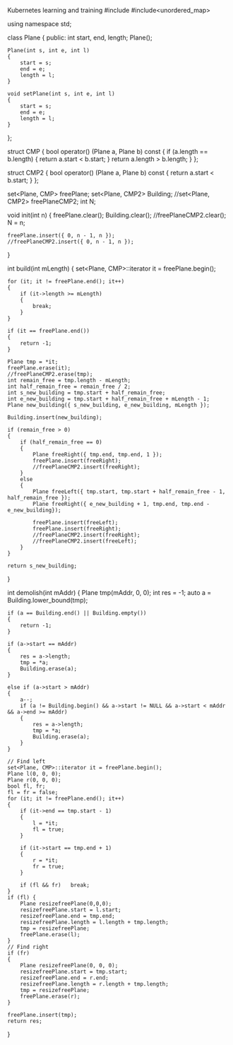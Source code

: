 Kubernetes learning and training
#include<set>
#include<unordered_map>

using namespace std;

class Plane {
public:
	int start, end, length;
	Plane();

	Plane(int s, int e, int l)
	{
		start = s;
		end = e;
		length = l;
	}

	void setPlane(int s, int e, int l)
	{
		start = s;
		end = e;
		length = l;
	}
};

struct CMP {
	bool operator() (Plane a, Plane b) const
	{
		if (a.length == b.length)
		{
			return a.start < b.start;
		}
		return a.length > b.length;
	}
};

struct CMP2 {
	bool operator() (Plane a, Plane b) const
	{
		return a.start < b.start;
	}
};

set<Plane, CMP> freePlane;
set<Plane, CMP2> Building;
//set<Plane, CMP2> freePlaneCMP2;
int N;

void init(int n) {
	freePlane.clear();
	Building.clear();
	//freePlaneCMP2.clear();
	N = n;

	freePlane.insert({ 0, n - 1, n });
	//freePlaneCMP2.insert({ 0, n - 1, n });
}


int build(int mLength)
{
	set<Plane, CMP>::iterator it = freePlane.begin();

	for (it; it != freePlane.end(); it++)
	{
		if (it->length >= mLength)
		{
			break;
		}
	}

	if (it == freePlane.end())
	{
		return -1;
	}

	Plane tmp = *it;
	freePlane.erase(it);
	//freePlaneCMP2.erase(tmp);
	int remain_free = tmp.length - mLength;
	int half_remain_free = remain_free / 2;
	int s_new_building = tmp.start + half_remain_free;
	int e_new_building = tmp.start + half_remain_free + mLength - 1;
	Plane new_building({ s_new_building, e_new_building, mLength });

	Building.insert(new_building);

	if (remain_free > 0)
	{
		if (half_remain_free == 0)
		{
			Plane freeRight({ tmp.end, tmp.end, 1 });
			freePlane.insert(freeRight);
			//freePlaneCMP2.insert(freeRight);
		}
		else
		{
			Plane freeLeft({ tmp.start, tmp.start + half_remain_free - 1, half_remain_free });
			Plane freeRight({ e_new_building + 1, tmp.end, tmp.end - e_new_building});

			freePlane.insert(freeLeft);
			freePlane.insert(freeRight);
			//freePlaneCMP2.insert(freeRight);
			//freePlaneCMP2.insert(freeLeft);
		}
	}

	return s_new_building;
}

int demolish(int mAddr)
{
	Plane tmp(mAddr, 0, 0);
	int res = -1;
	auto a = Building.lower_bound(tmp);

	if (a == Building.end() || Building.empty())
	{
		return -1;
	}

	if (a->start == mAddr)
	{
		res = a->length;
		tmp = *a;
		Building.erase(a);
	}

	else if (a->start > mAddr)
	{
		a--;
		if (a != Building.begin() && a->start != NULL && a->start < mAddr && a->end >= mAddr)
		{
			res = a->length;
			tmp = *a;
			Building.erase(a);
		}
	}

	// Find left
	set<Plane, CMP>::iterator it = freePlane.begin();
	Plane l(0, 0, 0);
	Plane r(0, 0, 0);
	bool fl, fr;
	fl = fr = false;
	for (it; it != freePlane.end(); it++)
	{
		if (it->end == tmp.start - 1)
		{
			l = *it;
			fl = true;
		}

		if (it->start == tmp.end + 1)
		{
			r = *it;
			fr = true;
		}

		if (fl && fr)	break;
	}
	if (fl) {
		Plane resizefreePlane(0,0,0);
		resizefreePlane.start = l.start;
		resizefreePlane.end = tmp.end;
		resizefreePlane.length = l.length + tmp.length;
		tmp = resizefreePlane;
		freePlane.erase(l);
	}
	// Find right
	if (fr)
	{
		Plane resizefreePlane(0, 0, 0);
		resizefreePlane.start = tmp.start;
		resizefreePlane.end = r.end;
		resizefreePlane.length = r.length + tmp.length;
		tmp = resizefreePlane;
		freePlane.erase(r);
	}

	freePlane.insert(tmp);
	return res;
}
